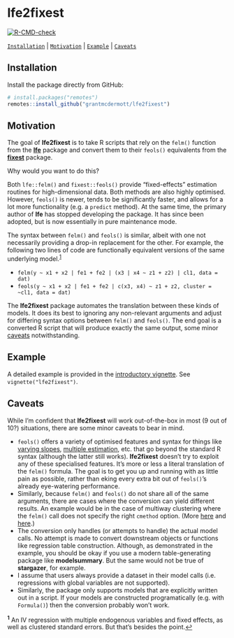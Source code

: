 
<!-- README.md is generated from README.Rmd. Please edit that file -->

# lfe2fixest

<!-- badges: start -->

[![R-CMD-check](https://github.com/grantmcdermott/lfe2fixest/workflows/R-CMD-check/badge.svg)](https://github.com/grantmcdermott/lfe2fixest/actions)
<!-- badges: end -->

[`Installation`](#installation) \| [`Motivation`](#motivation) \|
[`Example`](#example) \| [`Caveats`](#caveats)

## Installation

Install the package directly from GitHub:

``` r
# install.packages("remotes")
remotes::install_github("grantmcdermott/lfe2fixest")
```

## Motivation

The goal of **lfe2fixest** is to take R scripts that rely on the
`felm()` function from the [**lfe**](https://github.com/sgaure/lfe)
package and convert them to their `feols()` equivalents from the
[**fixest**](https://lrberge.github.io/fixest) package.

Why would you want to do this?

Both `lfe::felm()` and `fixest::feols()` provide “fixed-effects”
estimation routines for high-dimensional data. Both methods are also
highly optimised. However, `feols()` is newer, tends to be significantly
faster, and allows for a lot more functionality (e.g. a `predict`
method). At the same time, the primary author of **lfe** has stopped
developing the package. It has since been adopted, but is now
essentially in pure maintenance mode.

The syntax between `felm()` and `feols()` is similar, albeit with one
not necessarily providing a drop-in replacement for the other. For
example, the following two lines of code are functionally equivalent
versions of the same underlying model.<sup id="a1">[1](#f1)</sup>

-   `felm(y ~ x1 + x2 | fe1 + fe2 | (x3 | x4 ~ z1 + z2) | cl1, data = dat)`
-   `feols(y ~ x1 + x2 | fe1 + fe2 | c(x3, x4) ~ z1 + z2, cluster = ~cl1, data = dat)`

The **lfe2fixest** package automates the translation between these kinds
of models. It does its best to ignoring any non-relevant arguments and
adjust for differing syntax options between `felm()` and `feols()`. The
end goal is a converted R script that will produce exactly the same
output, some minor [caveats](#caveats) notwithstanding.

## Example

A detailed example is provided in the [introductory
vignette](http://grantmcdermott.com/lfe2fixest/articles/lfe2fixest.html).
See `vignette("lfe2fixest")`.

## Caveats

While I’m confident that **lfe2fixest** will work out-of-the-box in most
(9 out of 10?) situations, there are some minor caveats to bear in mind.

-   `feols()` offers a variety of optimised features and syntax for
    things like [varying
    slopes](https://cran.r-project.org/web/packages/fixest/vignettes/fixest_walkthrough.html#31_Varying_slopes),
    [multiple
    estimation](https://cran.r-project.org/web/packages/fixest/vignettes/multiple_estimations.html),
    etc. that go beyond the standard R syntax (although the latter still
    works). **lfe2fixest** doesn’t try to exploit any of these
    specialised features. It’s more or less a literal translation of the
    `felm()` formula. The goal is to get you up and running with as
    little pain as possible, rather than eking every extra bit out of
    `feols()`’s already eye-watering performance.
-   Similarly, because `felm()` and `feols()` do not share all of the
    same arguments, there are cases where the conversion can yield
    different results. An example would be in the case of multiway
    clustering where the `felm()` call does not specify the right
    `cmethod` option. (More
    [here](https://github.com/sgaure/lfe/pull/26) and
    [here](https://cran.r-project.org/web/packages/fixest/vignettes/standard_errors.html).)
-   The conversion only handles (or attempts to handle) the actual model
    calls. No attempt is made to convert downstream objects or functions
    like regression table construction. Although, as demonstrated in the
    example, you should be okay if you use a modern table-generating
    package like **modelsummary**. But the same would not be true of
    **stargazer**, for example.
-   I assume that users always provide a dataset in their model calls
    (i.e.  regressions with global variables are not supported).
-   Similarly, the package only supports models that are explicitly
    written out in a script. If your models are constructed
    programatically (e.g. with `Formula()`) then the conversion probably
    won’t work.

<sup><b id="f1">1</b></sup> An IV regression with multiple endogenous
variables and fixed effects, as well as clustered standard errors. But
that’s besides the point.[↩](#a1)
